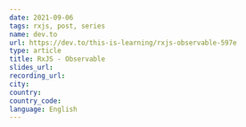 ```yaml
---
date: 2021-09-06
tags: rxjs, post, series
name: dev.to
url: https://dev.to/this-is-learning/rxjs-observable-597e
type: article
title: RxJS - Observable
slides_url:
recording_url:
city:
country:
country_code:
language: English
---
```


